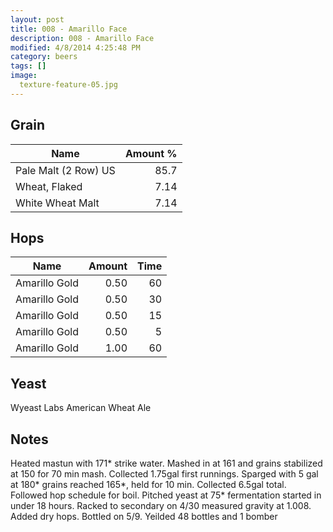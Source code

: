 ```yaml
---
layout: post
title: 008 - Amarillo Face
description: 008 - Amarillo Face
modified: 4/8/2014 4:25:48 PM
category: beers
tags: []
image:
  texture-feature-05.jpg
---
```



## Grain

| Name | Amount %|
| ---- | ------: |
| Pale Malt (2 Row) US | 85.7 
| Wheat, Flaked | 7.14 
| White Wheat Malt | 7.14 

## Hops

| Name | Amount | Time |
| ---- | -----: | ---: |
| Amarillo Gold | 0.50 | 60 
| Amarillo Gold | 0.50 | 30 
| Amarillo Gold | 0.50 | 15 
| Amarillo Gold | 0.50 | 5 
| Amarillo Gold | 1.00 | 60 

## Yeast
Wyeast Labs American Wheat Ale

## Notes
Heated mastun with 171\* strike water. Mashed in at 161 and grains stabilized at 150 for 70 min mash. Collected 1.75gal first runnings. Sparged with 5 gal at 180\* grains reached 165\*, held for 10 min. Collected 6.5gal total. Followed hop schedule for boil. Pitched yeast at 75\* fermentation started in under 18 hours. Racked to secondary on 4/30 measured gravity at 1.008. Added dry hops. Bottled on 5/9. Yeilded 48 bottles and 1 bomber
